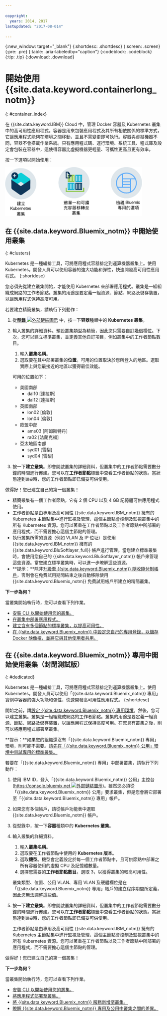 ```yaml
---

copyright:
  years: 2014, 2017
lastupdated: "2017-08-014"

---
```


{:new_window: target="_blank"}
{:shortdesc: .shortdesc}
{:screen: .screen}
{:pre: .pre}
{:table: .aria-labeledby="caption"}
{:codeblock: .codeblock}
{:tip: .tip} 
{:download: .download}


# 開始使用 {{site.data.keyword.containerlong_notm}}
{: #container_index}

在 {{site.data.keyword.IBM}} Cloud 中，管理 Docker 容器及 Kubernetes 叢集中的高可用性應用程式。容器是用來包裝應用程式及其所有相依關係的標準方式，它讓應用程式能夠在環境之間移動，並且不需變更即可執行。容器與虛擬機器不同，容器不會搭載作業系統。只有應用程式碼、運行環境、系統工具、程式庫及設定會包裝在容器中，這使得容器比虛擬機器更輕量、可攜性更高且更有效率。

按一下選項以開始使用：

<img usemap="#home_map" border="0" class="image" id="image_ztx_crb_f1b" src="images/cs_public_dedicated_options.png" width="440" alt="使用「Bluemix 公用」，您可以建立 Kubernetes 叢集，或將單一及可擴充容器群組移轉至叢集。使用「Bluemix 專用」，按一下此圖示可查看您的選項。" style="width:440px;" />
<map name="home_map" id="home_map">
<area href="#clusters" alt="在 Bluemix 中開始使用 Kubernetes 叢集" title="在 Bluemix 中開始使用 Kubernetes 叢集" shape="rect" coords="-7, -8, 108, 211" />
<area href="cs_classic.html#cs_classic" alt="在 IBM Bluemix Container Service 中執行單一及可擴充容器" title="在 IBM Bluemix Container Service 中執行單一及可擴充容器" shape="rect" coords="155, -1, 289, 210" />
<area href="cs_ov.html#dedicated_environment" alt="Bluemix 專用雲端環境" title="Bluemix 專用雲端環境" shape="rect" coords="326, -10, 448, 218" />
</map>


## 在 {{site.data.keyword.Bluemix_notm}} 中開始使用叢集
{: #clusters}

Kubernetes 是一種編排工具，可將應用程式容器排定到運算機器叢集上。使用 Kubernetes，開發人員可以使用容器的強大功能和彈性，快速開發高可用性應用程式。
{:shortdesc}

您必須先從建立叢集開始，才能使用 Kubernetes 來部署應用程式。叢集是一組組織成網路的工作者節點。叢集的用途是要定義一組資源、節點、網路及儲存裝置，以讓應用程式保持高度可用。

若要建立精簡叢集，請執行下列動作：

1.  從[**型錄** ![外部鏈結圖示](../icons/launch-glyph.svg "外部鏈結圖示")](https://console.bluemix.net/catalog/?category=containers) 中，按一下**容器**種類中的 **Kubernetes 叢集**。

2.  輸入叢集的詳細資料。預設叢集類型為精簡，因此您只需要自訂幾個欄位。下次，您可以建立標準叢集，並定義其他自訂項目，例如叢集中的工作者節點數目。
    1.  輸入**叢集名稱**。
    2.  選取要在其中部署叢集的**位置**。可用的位置取決於您所登入的地區。選取實際上與您最接近的地區以獲得最佳效能。

    可用的位置如下：

    <ul><li>美國南部<ul><li>dal10 [達拉斯]</li><li>dal12 [達拉斯]</li></ul></li><li>英國南部<ul><li>lon02 [倫敦]</li><li>lon04 [倫敦]</li></ul></li><li>歐盟中部<ul><li>ams03 [阿姆斯特丹]</li><li>ra02 [法蘭克福]</li></ul></li><li>亞太地區南部<ul><li>syd01 [雪梨]</li><li>syd04 [雪梨]</li></ul></li></ul>
        
3.  按一下**建立叢集**。即會開啟叢集的詳細資料，但叢集中的工作者節點需要數分鐘的時間進行佈建。您可以在**工作者節點**標籤中查看工作者節點的狀態。當狀態達到`備妥`時，您的工作者節點即已備妥可供使用。

做得好！您已建立自己的第一個叢集！

*   精簡叢集有一個工作者節點，它有 2 個 CPU 以及 4 GB 記憶體可供應用程式使用。
*   工作者節點是由專用及高可用性 {{site.data.keyword.IBM_notm}} 擁有的 Kubernetes 主節點集中進行監視及管理，這個主節點會控制及監視叢集中的所有 Kubernetes 資源。您可以著重在工作者節點以及工作者節點中所部署的應用程式，而不需要擔心這個主節點的管理。
*   執行叢集所需的資源（例如 VLAN 及 IP 位址）是使用 {{site.data.keyword.IBM_notm}} 擁有的 {{site.data.keyword.BluSoftlayer_full}} 帳戶進行管理。當您建立標準叢集時，會使用您自己的 {{site.data.keyword.BluSoftlayer_notm}} 帳戶來管理這些資源。當您建立標準叢集時，可以進一步瞭解這些資源。
*   **提示：**除非[升級至 {{site.data.keyword.Bluemix_notm}} 隨收隨付制帳戶](/docs/pricing/billable.html#upgradetopayg)，否則會在免費試用期間結束之後自動移除使用 {{site.data.keyword.Bluemix_notm}} 免費試用帳戶所建立的精簡叢集。


**下一步為何？**

當叢集開始執行時，您可以查看下列作業。

* [安裝 CLI 以開始使用您的叢集。](cs_cli_install.html#cs_cli_install)
* [在叢集中部署應用程式。](cs_apps.html#cs_apps_cli)
* [建立含有多個節點的標準叢集，以提高可用性。](cs_cluster.html#cs_cluster_ui)
* [在 {{site.data.keyword.Bluemix_notm}} 中設定您自己的專用登錄，以儲存 Docker 映像檔，並將它與其他使用者共用。](/docs/services/Registry/index.html)


## 在 {{site.data.keyword.Bluemix_notm}} 專用中開始使用叢集（封閉測試版）
{: #dedicated}

Kubernetes 是一種編排工具，可將應用程式容器排定到運算機器叢集上。使用 Kubernetes，開發人員可以使用「{{site.data.keyword.Bluemix_notm}} 專用」實例中容器的強大功能和彈性，快速開發高可用性應用程式。
{:shortdesc}

開始之前，請[設定 {{site.data.keyword.Bluemix_notm}} 專用環境](cs_ov.html#setup_dedicated)。然後，您可以建立叢集。叢集是一組組織成網路的工作者節點。叢集的用途是要定義一組資源、節點、網路及儲存裝置，以讓應用程式保持高度可用。在您具有叢集之後，則可以將應用程式部署至叢集。

**提示：**如果您的組織還沒有「{{site.data.keyword.Bluemix_notm}} 專用」環境，則可能不需要。[請先在「{{site.data.keyword.Bluemix_notm}} 公用」環境中嘗試專用的標準叢集。](cs_cluster.html#cs_cluster_ui)

若要在「{{site.data.keyword.Bluemix_notm}} 專用」中部署叢集，請執行下列動作：

1.  使用 IBM ID，登入「{{site.data.keyword.Bluemix_notm}} 公用」主控台 ([https://console.bluemix.net ![外部鏈結圖示](../icons/launch-glyph.svg "外部鏈結圖示")](https://console.bluemix.net/catalog/?category=containers))。雖然您必須從「{{site.data.keyword.Bluemix_notm}} 公用」要求叢集，但是您會將它部署至「{{site.data.keyword.Bluemix_notm}} 專用」帳戶。
2.  如果您有多個帳戶，請從帳戶功能表中選取 {{site.data.keyword.Bluemix_notm}} 帳戶。
3.  從型錄中，按一下**容器**種類中的 **Kubernetes 叢集**。
4.  輸入叢集的詳細資料。
    1.  輸入**叢集名稱**。
    2.  選取要在工作者節點中使用的 **Kubernetes 版本**。 
    3.  選取**機型**。機型會定義設定於每一個工作者節點中，且可供節點中部署之所有容器使用的虛擬 CPU 及記憶體數量。
    4.  選擇您需要的**工作者節點數目**。選取 3，以獲得叢集的較高可用性。
    
    叢集類型、位置、公用 VLAN、專用 VLAN 及硬體欄位是在「{{site.data.keyword.Bluemix_notm}} 專用」帳戶的建立程序期間所定義，因此您無法調整這些值。
5.  按一下**建立叢集**。即會開啟叢集的詳細資料，但叢集中的工作者節點需要數分鐘的時間進行佈建。您可以在**工作者節點**標籤中查看工作者節點的狀態。當狀態達到`備妥`時，您的工作者節點即已備妥可供使用。

    工作者節點是由專用及高可用性 {{site.data.keyword.IBM_notm}} 擁有的 Kubernetes 主節點集中進行監視及管理，這個主節點會控制及監視叢集中的所有 Kubernetes 資源。您可以著重在工作者節點以及工作者節點中所部署的應用程式，而不需要擔心這個主節點的管理。

做得好！您已建立自己的第一個叢集！


**下一步為何？**

當叢集開始執行時，您可以查看下列作業。

* [安裝 CLI 以開始使用您的叢集。](cs_cli_install.html#cs_cli_install)
* [將應用程式部署至叢集。](cs_apps.html#cs_apps_cli)
* [將 {{site.data.keyword.Bluemix_notm}} 服務新增至叢集。](cs_cluster.html#binding_dedicated)
* [瞭解 {{site.data.keyword.Bluemix_notm}} 專用及公用中叢集之間的差異。](cs_ov.html#env_differences)

